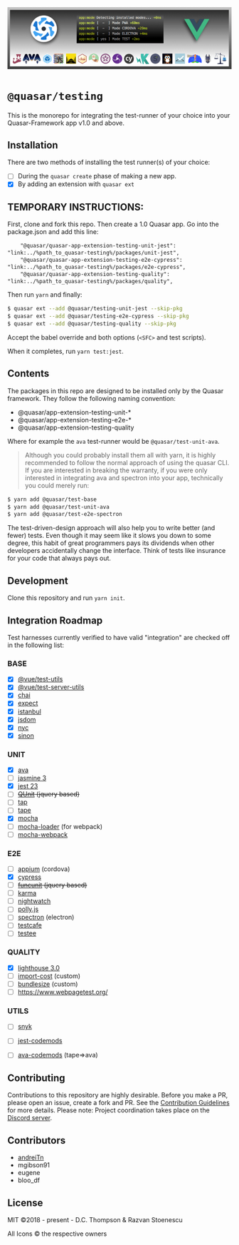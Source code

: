 <p style="text-align:center">
    <img src="testing_header.png" />
</p>

# **`@quasar/testing`**
This is the monorepo for integrating the test-runner of your choice into your Quasar-Framework app v1.0 and above. 


## Installation
There are two methods of installing the test runner(s) of your choice:
- [ ] During the `quasar create` phase of making a new app.
- [x] By adding an extension with `quasar ext`

## TEMPORARY INSTRUCTIONS:

First, clone and fork this repo. Then create a 1.0 Quasar app. Go into the package.json and add this line:
``` 
    "@quasar/quasar-app-extension-testing-unit-jest": "link:../%path_to_quasar-testing%/packages/unit-jest",
    "@quasar/quasar-app-extension-testing-e2e-cypress": "link:../%path_to_quasar-testing%/packages/e2e-cypress",
    "@quasar/quasar-app-extension-testing-quality": "link:../%path_to_quasar-testing%/packages/quality",
```
Then run `yarn` and finally:

```bash
$ quasar ext --add @quasar/testing-unit-jest --skip-pkg
$ quasar ext --add @quasar/testing-e2e-cypress --skip-pkg
$ quasar ext --add @quasar/testing-quality --skip-pkg
```

Accept the babel override and both options (`<SFC>` and test scripts).

When it completes, run `yarn test:jest`.

## Contents
The packages in this repo are designed to be installed only by the Quasar framework. They follow the following naming convention: 

 - @quasar/app-extension-testing-unit-* 
 - @quasar/app-extension-testing-e2e-* 
 - @quasar/app-extension-testing-quality

Where for example the `ava` test-runner would be `@quasar/test-unit-ava`. 


> Although you could probably install them all with yarn, it is highly recommended to follow the normal approach of using the quasar CLI.  If you are interested in breaking the warranty, if you were only interested in integrating ava and spectron into your app, technically you could merely run: 

```bash
$ yarn add @quasar/test-base 
$ yarn add @quasar/test-unit-ava
$ yarn add @quasar/test-e2e-spectron
```

The test-driven-design approach will also help you to write better (and fewer) tests. Even though it may seem like it slows you down to some degree, this habit of great programmers pays its dividends when other developers accidentally change the interface. Think of tests like insurance for your code that always pays out.


## Development 
Clone this repository and run `yarn init`.


## Integration Roadmap
Test harnesses currently verified to have valid "integration" are checked off in the following list:

### BASE
- [x] [@vue/test-utils](https://vue-test-utils.vuejs.org)
- [x] [@vue/test-server-utils](https://github.com/vuejs/vue-test-utils/tree/dev/packages/server-test-utils)
- [x] [chai](http://www.chaijs.com/)
- [x] [expect](https://js.libhunt.com/expect-js-alternatives)
- [x] [istanbul](https://istanbul.js.org/)
- [x] [jsdom](https://github.com/jsdom/jsdom)
- [x] [nyc](https://github.com/istanbuljs/nyc)
- [x] [sinon](http://sinonjs.org/)

### UNIT
- [x] [ava](https://github.com/avajs/ava)
- [ ] [jasmine 3](https://jasmine.github.io/)
- [x] [jest 23](https://facebook.github.io/jest/)
- [ ] <strike>[QUnit](http://qunitjs.com/) (jquery based)</strike>
- [ ] [tap](https://github.com/tapjs/node-tap)
- [ ] [tape](https://github.com/substack/tape)
- [x] [mocha](https://mochajs.org)
- [ ] [mocha-loader](https://github.com/webpack-contrib/mocha-loader) (for webpack) 
- [ ] [mocha-webpack](https://github.com/zinserjan/mocha-webpack)

### E2E
- [ ] [appium](https://github.com/appium/appium) (cordova)
- [x] [cypress](https://github.com/cypress-io/cypress)
- [ ] <strike>[funcunit](https://github.com/bitovi/funcunit) (jquery based)</strike>
- [ ] [karma](https://github.com/karma-runner/karma)
- [ ] [nightwatch](http://nightwatchjs.org/)
- [ ] [polly.js](https://github.com/Netflix/pollyjs)
- [ ] [spectron](https://github.com/electron/spectron) (electron)
- [ ] [testcafe](https://github.com/DevExpress/testcafe)
- [ ] [testee](https://github.com/bitovi/testee)

### QUALITY
- [x] [lighthouse 3.0](https://github.com/GoogleChrome/lighthouse)
- [ ] [import-cost](https://github.com/wix/import-cost/tree/master/packages/import-cost) (custom)
- [ ] [bundlesize](https://github.com/siddharthkp/bundlesize) (custom)
- [ ] https://www.webpagetest.org/

### UTILS
- [ ] [snyk](https://snyk.io/test)
- [ ] [jest-codemods](https://www.npmjs.com/package/jest-codemods)
- [ ] [ava-codemods](https://github.com/avajs/ava-codemods) (tape=>ava)


## Contributing
Contributions to this repository are highly desirable. Before you make a PR, please open an issue, create a fork and PR. See the [Contribution Guidelines](./.github/CONTRIBUTING.md) for more details. Please note: Project coordination takes place on the [Discord server](https://discord.gg/5TDhbDg). 

## Contributors
- [andreiTn](https://github.com/andreiTn)
- mgibson91
- eugene
- bloo_df

## License
MIT ©2018 - present - D.C. Thompson & Razvan Stoenescu

All Icons © the respective owners
